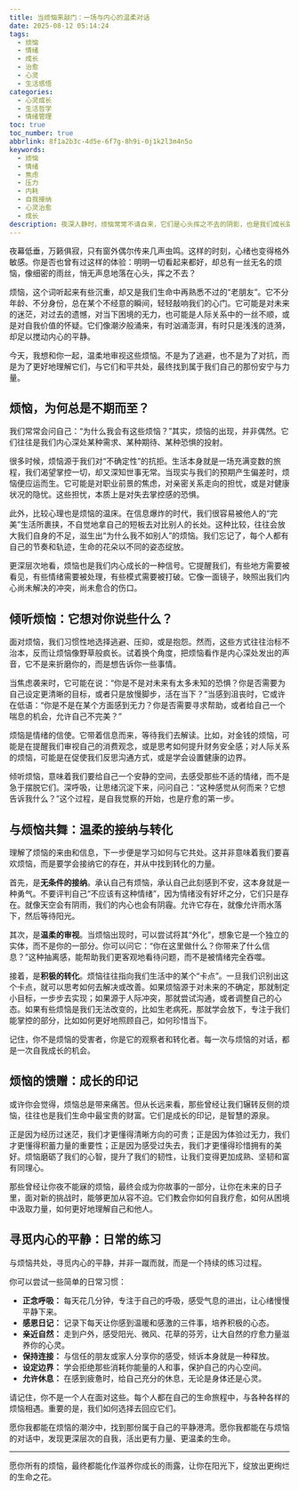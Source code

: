 ```yaml
---
title: 当烦恼来敲门：一场与内心的温柔对话
date: 2025-08-12 05:14:24
tags:
  - 烦恼
  - 情绪
  - 成长
  - 治愈
  - 心灵
  - 生活感悟
categories:
  - 心灵成长
  - 生活哲学
  - 情绪管理
toc: true
toc_number: true
abbrlink: 8f1a2b3c-4d5e-6f7g-8h9i-0j1k2l3m4n5o
keywords:
  - 烦恼
  - 情绪
  - 焦虑
  - 压力
  - 内耗
  - 自我接纳
  - 心灵治愈
  - 成长
description: 夜深人静时，烦恼常常不请自来，它们是心头挥之不去的阴影，也是我们成长路上的必经之课。这篇文章将带你温柔地审视烦恼，理解它们为何出现，又如何与它们和平共处，最终找到内心的平静与力量。
---
```


夜幕低垂，万籁俱寂，只有窗外偶尔传来几声虫鸣。这样的时刻，心绪也变得格外敏感。你是否也曾有过这样的体验：明明一切看起来都好，却总有一丝无名的烦恼，像细密的雨丝，悄无声息地落在心头，挥之不去？

烦恼，这个词听起来有些沉重，却又是我们生命中再熟悉不过的“老朋友”。它不分年龄、不分身份，总在某个不经意的瞬间，轻轻敲响我们的心门。它可能是对未来的迷茫，对过去的遗憾，对当下困境的无力，也可能是人际关系中的一丝不顺，或是对自我价值的怀疑。它们像潮汐般涌来，有时汹涌澎湃，有时只是浅浅的涟漪，却足以搅动内心的平静。

今天，我想和你一起，温柔地审视这些烦恼。不是为了逃避，也不是为了对抗，而是为了更好地理解它们，与它们和平共处，最终找到属于我们自己的那份安宁与力量。

## 烦恼，为何总是不期而至？

我们常常会问自己：“为什么我会有这些烦恼？”其实，烦恼的出现，并非偶然。它们往往是我们内心深处某种需求、某种期待、某种恐惧的投射。

很多时候，烦恼源于我们对“不确定性”的抗拒。生活本身就是一场充满变数的旅程，我们渴望掌控一切，却又深知世事无常。当现实与我们的预期产生偏差时，烦恼便应运而生。它可能是对职业前景的焦虑，对亲密关系走向的担忧，或是对健康状况的隐忧。这些担忧，本质上是对失去掌控感的恐惧。

此外，比较心理也是烦恼的温床。在信息爆炸的时代，我们很容易被他人的“完美”生活所裹挟，不自觉地拿自己的短板去对比别人的长处。这种比较，往往会放大我们自身的不足，滋生出“为什么我不如别人”的烦恼。我们忘记了，每个人都有自己的节奏和轨迹，生命的花朵以不同的姿态绽放。

更深层次地看，烦恼也是我们内心成长的一种信号。它提醒我们，有些地方需要被看见，有些情绪需要被处理，有些模式需要被打破。它像一面镜子，映照出我们内心尚未解决的冲突，尚未愈合的伤口。

## 倾听烦恼：它想对你说些什么？

面对烦恼，我们习惯性地选择逃避、压抑，或是抱怨。然而，这些方式往往治标不治本，反而让烦恼像野草般疯长。试着换个角度，把烦恼看作是内心深处发出的声音，它不是来折磨你的，而是想告诉你一些事情。

当焦虑袭来时，它可能在说：“你是不是对未来有太多未知的恐惧？你是否需要为自己设定更清晰的目标，或者只是放慢脚步，活在当下？”当感到沮丧时，它或许在低语：“你是不是在某个方面感到无力？你是否需要寻求帮助，或者给自己一个喘息的机会，允许自己不完美？”

烦恼是情绪的信使。它带着信息而来，等待我们去解读。比如，对金钱的烦恼，可能是在提醒我们审视自己的消费观念，或是思考如何提升财务安全感；对人际关系的烦恼，可能是在促使我们反思沟通方式，或是学会设置健康的边界。

倾听烦恼，意味着我们要给自己一个安静的空间，去感受那些不适的情绪，而不是急于摆脱它们。深呼吸，让思绪沉淀下来，问问自己：“这种感觉从何而来？它想告诉我什么？”这个过程，是自我觉察的开始，也是疗愈的第一步。

## 与烦恼共舞：温柔的接纳与转化

理解了烦恼的来由和信息，下一步便是学习如何与它共处。这并非意味着我们要喜欢烦恼，而是要学会接纳它的存在，并从中找到转化的力量。

首先，是**无条件的接纳**。承认自己有烦恼，承认自己此刻感到不安，这本身就是一种勇气。不要评判自己“不应该有这种情绪”，因为情绪没有好坏之分，它们只是存在。就像天空会有阴雨，我们的内心也会有阴霾。允许它存在，就像允许雨水落下，然后等待阳光。

其次，是**温柔的审视**。当烦恼出现时，可以尝试将其“外化”，想象它是一个独立的实体，而不是你的一部分。你可以问它：“你在这里做什么？你带来了什么信息？”这种抽离感，能帮助我们更客观地看待问题，而不是被情绪完全吞噬。

接着，是**积极的转化**。烦恼往往指向我们生活中的某个“卡点”。一旦我们识别出这个卡点，就可以思考如何去解决或改善。如果烦恼源于对未来的不确定，那就制定小目标，一步步去实现；如果源于人际冲突，那就尝试沟通，或者调整自己的心态。如果有些烦恼是我们无法改变的，比如生老病死，那就学会放下，专注于我们能掌控的部分，比如如何更好地照顾自己，如何珍惜当下。

记住，你不是烦恼的受害者，你是它的观察者和转化者。每一次与烦恼的对话，都是一次自我成长的机会。

## 烦恼的馈赠：成长的印记

或许你会觉得，烦恼总是带来痛苦。但从长远来看，那些曾经让我们辗转反侧的烦恼，往往也是我们生命中最宝贵的财富。它们是成长的印记，是智慧的源泉。

正是因为经历过迷茫，我们才更懂得清晰方向的可贵；正是因为体验过无力，我们才更懂得积蓄力量的重要性；正是因为感受过失去，我们才更懂得珍惜拥有的美好。烦恼磨砺了我们的心智，提升了我们的韧性，让我们变得更加成熟、坚韧和富有同理心。

那些曾经让你夜不能寐的烦恼，最终会成为你故事的一部分，让你在未来的日子里，面对新的挑战时，能够更加从容不迫。它们教会你如何自我疗愈，如何从困境中汲取力量，如何更好地理解自己和他人。

## 寻觅内心的平静：日常的练习

与烦恼共处，寻觅内心的平静，并非一蹴而就，而是一个持续的练习过程。

你可以尝试一些简单的日常习惯：
*   **正念呼吸：** 每天花几分钟，专注于自己的呼吸，感受气息的进出，让心绪慢慢平静下来。
*   **感恩日记：** 记录下每天让你感到温暖和感激的三件事，培养积极的心态。
*   **亲近自然：** 走到户外，感受阳光、微风、花草的芬芳，让大自然的疗愈力量滋养你的心灵。
*   **保持连接：** 与信任的朋友或家人分享你的感受，倾诉本身就是一种释放。
*   **设定边界：** 学会拒绝那些消耗你能量的人和事，保护自己的内心空间。
*   **允许休息：** 在感到疲惫时，给自己充分的休息，无论是身体还是心灵。

请记住，你不是一个人在面对这些。每个人都在自己的生命旅程中，与各种各样的烦恼相遇。重要的是，我们如何选择去回应它们。

愿你我都能在烦恼的潮汐中，找到那份属于自己的平静港湾。愿你我都能在与烦恼的对话中，发现更深层次的自我，活出更有力量、更温柔的生命。

---

愿你所有的烦恼，最终都能化作滋养你成长的雨露，让你在阳光下，绽放出更绚烂的生命之花。